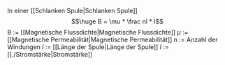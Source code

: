 In einer [[Schlanken Spule|Schlanken Spule]]
$$\huge B = \mu * \frac nl * I$$
B := [[Magnetische Flussdichte|Magnetische Flussdichte]]
$\mu$ := [[Magnetische Permeabilität|Magnetische Permeabilität]]
n := Anzahl der Windungen 
$l$ := [[Länge der Spule|Länge der Spule]]
$I$ :=[[./Stromstärke|Stromstärke]]
